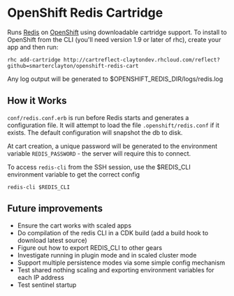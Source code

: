 OpenShift Redis Cartridge
=========================

Runs [Redis](http://redis.io) on [OpenShift](https://openshift.redhat.com/app/login) using downloadable cartridge support.  To install to OpenShift from the CLI (you'll need version 1.9 or later of rhc), create your app and then run:

    rhc add-cartridge http://cartreflect-claytondev.rhcloud.com/reflect?github=smarterclayton/openshift-redis-cart

Any log output will be generated to $OPENSHIFT_REDIS_DIR/logs/redis.log


How it Works
------------

`conf/redis.conf.erb` is run before Redis starts and generates a configuration file.  It will attempt to load the file `.openshift/redis.conf` if it exists.  The default configuration will snapshot the db to disk.

At cart creation, a unique password will be generated to the environment variable `REDIS_PASSWORD` - the server will require this to connect.

To access `redis-cli` from the SSH session, use the $REDIS_CLI environment variable to get the correct config

    redis-cli $REDIS_CLI


Future improvements
-------------------

* Ensure the cart works with scaled apps
* Do compilation of the redis CLI in a CDK build (add a build hook to download latest source)
* Figure out how to export REDIS_CLI to other gears
* Investigate running in plugin mode and in scaled cluster mode
* Support multiple persistence modes via some simple config mechanism
* Test shared nothing scaling and exporting environment variables for each IP address
* Test sentinel startup